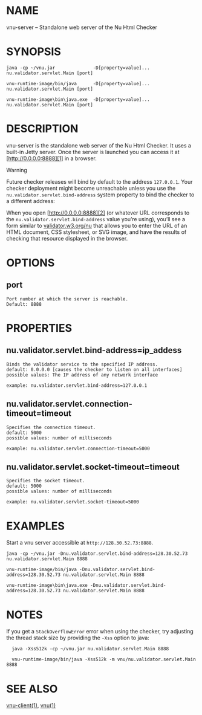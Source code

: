 # NAME

vnu-server – Standalone web server of the Nu Html Checker

# SYNOPSIS

`java -cp ~/vnu.jar              -D[property=value]... nu.validator.servlet.Main [port]`

`vnu-runtime-image/bin/java      -D[property=value]... nu.validator.servlet.Main [port]`

`vnu-runtime-image\bin\java.exe  -D[property=value]... nu.validator.servlet.Main [port]`

# DESCRIPTION

vnu-server is the standalone web server of the Nu Html Checker. It uses a
built-in Jetty server. Once the server is launched you can access it at
[http://0.0.0.0:8888][1] in a browser.

   [1]: http://0.0.0.0:8888

> [!WARNING]
> Future checker releases will bind by default to the address `127.0.0.1`.
Your checker deployment might become unreachable unless you use the
`nu.validator.servlet.bind-address` system property to bind the checker to
a different address:

When you open [http://0.0.0.0:8888][2] (or whatever URL corresponds to the
`nu.validator.servlet.bind-address` value you’re using), you’ll see a form
similar to [validator.w3.org/nu][3] that allows you to enter the URL of an
HTML document, CSS stylesheet, or SVG image, and have the results of
checking that resource displayed in the browser.

   [2]: http://0.0.0.0:8888
   [3]: https://validator.w3.org/nu/

# OPTIONS

## port

    Port number at which the server is reachable.
    Default: 8888

# PROPERTIES

## nu.validator.servlet.bind-address=ip_addess

    Binds the validator service to the specified IP address.
    default: 0.0.0.0 [causes the checker to listen on all interfaces]
    possible values: The IP address of any network interface

    example: nu.validator.servlet.bind-address=127.0.0.1

## nu.validator.servlet.connection-timeout=timeout

    Specifies the connection timeout.
    default: 5000
    possible values: number of milliseconds

    example: nu.validator.servlet.connection-timeout=5000

## nu.validator.servlet.socket-timeout=timeout

    Specifies the socket timeout.
    default: 5000
    possible values: number of milliseconds

    example: nu.validator.servlet.socket-timeout=5000

# EXAMPLES

Start a vnu server accessible at `http://128.30.52.73:8888`.

    java -cp ~/vnu.jar -Dnu.validator.servlet.bind-address=128.30.52.73 nu.validator.servlet.Main 8888

    vnu-runtime-image/bin/java -Dnu.validator.servlet.bind-address=128.30.52.73 nu.validator.servlet.Main 8888

    vnu-runtime-image\bin\java.exe -Dnu.validator.servlet.bind-address=128.30.52.73 nu.validator.servlet.Main 8888

# NOTES

If you get a `StackOverflowError` error when using the checker, try adjusting
the thread stack size by providing the `-Xss` option to java:

      java -Xss512k -cp ~/vnu.jar nu.validator.servlet.Main 8888

      vnu-runtime-image/bin/java -Xss512k -m vnu/nu.validator.servlet.Main 8888

# SEE ALSO

[vnu-client(1)](vnu-client.1.md), [vnu(1)](vnu.1.md)
